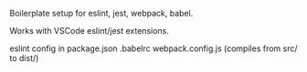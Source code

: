 Boilerplate setup for eslint, jest, webpack, babel.

Works with VSCode eslint/jest extensions.

eslint config in package.json
.babelrc
webpack.config.js (compiles from src/ to dist/)

